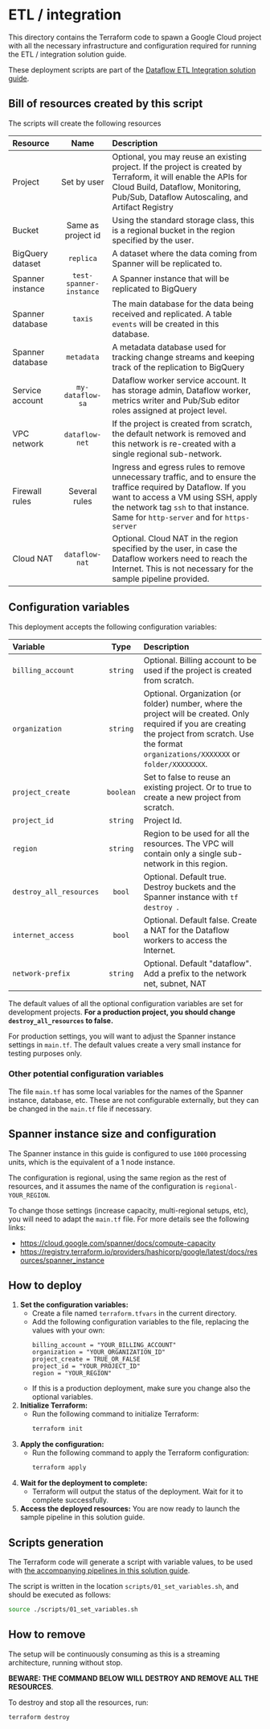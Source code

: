 # ETL / integration

This directory contains the Terraform code to spawn a Google Cloud project
with all the necessary infrastructure and configuration required for running
the ETL / integration solution guide.

These deployment scripts are part of the
[Dataflow ETL Integration solution guide](../../use_cases/ETL_integration.md).

## Bill of resources created by this script

The scripts will create the following resources

| Resource         |          Name           | Description                                                                                                                                                                                                                                |
|:-----------------|:-----------------------:|:-------------------------------------------------------------------------------------------------------------------------------------------------------------------------------------------------------------------------------------------|
| Project          |       Set by user       | Optional, you may reuse an existing project. If the project is created by Terraform, it will enable the APIs for Cloud Build, Dataflow,  Monitoring, Pub/Sub, Dataflow Autoscaling, and Artifact Registry                                  |
| Bucket           |   Same as project id    | Using the standard storage class, this is a regional bucket in the region specified by the user.                                                                                                                                           |
| BigQuery dataset |        `replica`        | A dataset where the data coming from Spanner will be replicated to.                                                                                                                                                                        |
| Spanner instance | `test-spanner-instance` | A Spanner instance that will be replicated to BigQuery                                                                                                                                                                                     |           
| Spanner database |         `taxis`         | The main database for the data being received and replicated. A table `events` will be created in this database.                                                                                                                           |
| Spanner database |       `metadata`        | A metadata database used for tracking change streams and keeping track of the replication to BigQuery                                                                                                                                      | 
| Service account  |    `my-dataflow-sa`     | Dataflow worker service account. It has storage admin, Dataflow worker, metrics writer and Pub/Sub editor roles assigned at project level.                                                                                                 |
| VPC network      |     `dataflow-net`      | If the project is created from scratch, the default network is removed and this network is re-created with a single regional sub-network.                                                                                                  |
| Firewall rules   |      Several rules      | Ingress and egress rules to remove unnecessary traffic, and to ensure the traffice required by Dataflow. If you want to access a VM using SSH, apply the network tag `ssh` to that instance. Same for `http-server` and for `https-server` |
| Cloud NAT        |     `dataflow-nat`      | Optional. Cloud NAT in the region specified by the user, in case the Dataflow workers need to reach the Internet. This is not necessary for the sample pipeline provided.                                                                  |

## Configuration variables

This deployment accepts the following configuration variables:

| Variable                |   Type    | Description                                                                                                                                                                                                           |
|:------------------------|:---------:|:----------------------------------------------------------------------------------------------------------------------------------------------------------------------------------------------------------------------|
| `billing_account`       | `string`  | Optional. Billing account to be used if the project is created from scratch.                                                                                                                                          |
| `organization`          | `string`  | Optional. Organization (or folder) number, where the project will be created. Only required if you are creating the project from scratch. Use the format `organizations/XXXXXXX` or `folder/XXXXXXXX`. |
| `project_create`        | `boolean` | Set to false to reuse an existing project. Or to true to create a new project from scratch.                                                                                                                           | 
| `project_id`            | `string`  | Project Id.                                                                                                                                                                                                           | 
| `region`                | `string`  | Region to be used for all the resources. The VPC will contain only a single sub-network in this region.                                                                                                               |
| `destroy_all_resources` |  `bool`   | Optional. Default true. Destroy buckets and the Spanner instance with `tf destroy `.                                                                                                                                  |
| `internet_access`       |  `bool`   | Optional. Default false. Create a NAT for the Dataflow workers to access the Internet.                                                                                                                                |
| `network-prefix`        | `string`  | Optional. Default "dataflow". Add a prefix to the network net, subnet, NAT                                                                                                                                            |

The default values of all the optional configuration variables are set for development projects.
**For a production project, you should change `destroy_all_resources` to false.**

For production settings, you will want to adjust the Spanner instance settings in `main.tf`. The
default values create a very small instance for testing purposes only.

### Other potential configuration variables

The file `main.tf` has some local variables for the names of the Spanner instance, database, etc.
These are not configurable externally, but they can be changed in the `main.tf` file if necessary.

## Spanner instance size and configuration

The Spanner instance in this guide is configured to use `1000` processing units, which is the
equivalent of a 1 node instance.

The configuration is regional, using the same region as the rest of resources, and it assumes the
name of the configuration is `regional-YOUR_REGION`.

To change those settings (increase capacity, multi-regional setups, etc), you will need to adapt
the `main.tf` file. For more details see the following links:

* https://cloud.google.com/spanner/docs/compute-capacity
* https://registry.terraform.io/providers/hashicorp/google/latest/docs/resources/spanner_instance

## How to deploy

1. **Set the configuration variables:**
    - Create a file named `terraform.tfvars` in the current directory.
    - Add the following configuration variables to the file, replacing the values with your own:
      ```
      billing_account = "YOUR_BILLING_ACCOUNT"
      organization = "YOUR_ORGANIZATION_ID"
      project_create = TRUE_OR_FALSE
      project_id = "YOUR_PROJECT_ID"
      region = "YOUR_REGION"
      ```
    - If this is a production deployment, make sure you change also the optional variables.
2. **Initialize Terraform:**
    - Run the following command to initialize Terraform:
      ```bash
      terraform init
      ```
3. **Apply the configuration:**
    - Run the following command to apply the Terraform configuration:
      ```bash
      terraform apply
      ```
4. **Wait for the deployment to complete:**
    - Terraform will output the status of the deployment. Wait for it to complete successfully.
5. **Access the deployed resources:** You are now ready to launch the sample pipeline in this
   solution guide.

## Scripts generation

The Terraform code will generate a script with variable values, to be used
with [the accompanying pipelines in this solution guide](../../pipelines/etl_integration_java/README.md).

The script is written in the location `scripts/01_set_variables.sh`, and should be executed as follows:

```bash
source ./scripts/01_set_variables.sh
```

## How to remove

The setup will be continuously consuming as this is a streaming architecture, running without stop.

**BEWARE: THE COMMAND BELOW WILL DESTROY AND REMOVE ALL THE RESOURCES**.

To destroy and stop all the resources, run:

```bash
terraform destroy
```